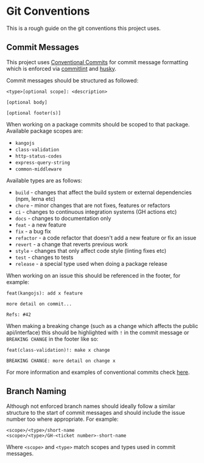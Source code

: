 # Git Conventions
This is a rough guide on the git conventions this project uses.

## Commit Messages
This project uses [Conventional Commits](https://www.conventionalcommits.org/en/v1.0.0/) for commit message formatting which
is enforced via [commitlint](https://commitlint.js.org) and [husky](https://typicode.github.io/husky).  

Commit messages should be structured as followed:

```
<type>[optional scope]: <description>

[optional body]

[optional footer(s)]
```

When working on a package commits should be scoped to that package. Available package scopes are:
- `kangojs`
- `class-validation`
- `http-status-codes`
- `express-query-string`
- `common-middleware`

Available types are as follows:
- `build` - changes that affect the build system or external dependencies (npm, lerna etc)
- `chore` - minor changes that are not fixes, features or refactors
- `ci` - changes to continuous integration systems (GH actions etc)
- `docs` - changes to documentation only
- `feat` - a new feature
- `fix` - a bug fix
- `refactor` - a code refactor that doesn't add a new feature or fix an issue
- `revert` - a change that reverts previous work
- `style` - changes that only affect code style (linting fixes etc)
- `test` - changes to tests
- `release` - a special type used when doing a package release

When working on an issue this should be referenced in the footer, for example:

```
feat(kangojs): add x feature

more detail on commit...

Refs: #42
```

When making a breaking change (such as a change which affects the public api/interface) this should be
highlighted with `!` in the commit message or `BREAKING CHANGE` in the footer like so:

```
feat(class-validation)!: make x change

BREAKING CHANGE: more detail on change x
```

For more information and examples of conventional commits check [here](https://www.conventionalcommits.org/en/v1.0.0/#summary).

## Branch Naming
Although not enforced branch names should ideally follow a similar structure to the start
of commit messages and should include the issue number too where appropriate. 
For example:
```
<scope>/<type>/short-name
<scope>/<type>/GH-<ticket number>-short-name
```
Where `<scope>` and `<type>` match scopes and types used in commit messages.
